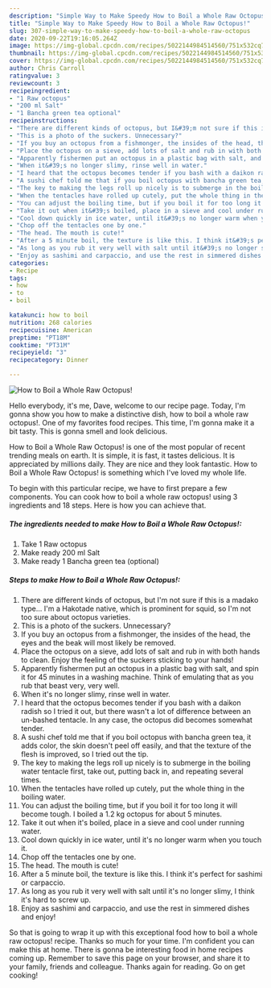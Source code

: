 ```yaml
---
description: "Simple Way to Make Speedy How to Boil a Whole Raw Octopus!"
title: "Simple Way to Make Speedy How to Boil a Whole Raw Octopus!"
slug: 307-simple-way-to-make-speedy-how-to-boil-a-whole-raw-octopus
date: 2020-09-22T19:16:05.264Z
image: https://img-global.cpcdn.com/recipes/5022144984514560/751x532cq70/how-to-boil-a-whole-raw-octopus-recipe-main-photo.jpg
thumbnail: https://img-global.cpcdn.com/recipes/5022144984514560/751x532cq70/how-to-boil-a-whole-raw-octopus-recipe-main-photo.jpg
cover: https://img-global.cpcdn.com/recipes/5022144984514560/751x532cq70/how-to-boil-a-whole-raw-octopus-recipe-main-photo.jpg
author: Chris Carroll
ratingvalue: 3
reviewcount: 3
recipeingredient:
- "1 Raw octopus"
- "200 ml Salt"
- "1 Bancha green tea optional"
recipeinstructions:
- "There are different kinds of octopus, but I&#39;m not sure if this is a madako type... I&#39;m a Hakotade native, which is prominent for squid, so I&#39;m not too sure about octopus varieties."
- "This is a photo of the suckers. Unnecessary?"
- "If you buy an octopus from a fishmonger, the insides of the head, the eyes and the beak will most likely be removed."
- "Place the octopus on a sieve, add lots of salt and rub in with both hands to clean. Enjoy the feeling of the suckers sticking to your hands!"
- "Apparently fishermen put an octopus in a plastic bag with salt, and spin it for 45 minutes in a washing machine. Think of emulating that as you rub that beast very, very well."
- "When it&#39;s no longer slimy, rinse well in water."
- "I heard that the octopus becomes tender if you bash with a daikon radish so I tried it out, but there wasn&#39;t a lot of difference between an un-bashed tentacle. In any case, the octopus did becomes somewhat tender."
- "A sushi chef told me that if you boil octopus with bancha green tea, it adds color, the skin doesn&#39;t peel off easily, and that the texture of the flesh is improved, so I tried out the tip."
- "The key to making the legs roll up nicely is to submerge in the boiling water tentacle first, take out, putting back in, and repeating several times."
- "When the tentacles have rolled up cutely, put the whole thing in the boiling water."
- "You can adjust the boiling time, but if you boil it for too long it will become tough. I boiled a 1.2 kg octopus for about 5 minutes."
- "Take it out when it&#39;s boiled, place in a sieve and cool under running water."
- "Cool down quickly in ice water, until it&#39;s no longer warm when you touch it."
- "Chop off the tentacles one by one."
- "The head. The mouth is cute!"
- "After a 5 minute boil, the texture is like this. I think it&#39;s perfect for sashimi or carpaccio."
- "As long as you rub it very well with salt until it&#39;s no longer slimy, I think it&#39;s hard to screw up."
- "Enjoy as sashimi and carpaccio, and use the rest in simmered dishes and enjoy!"
categories:
- Recipe
tags:
- how
- to
- boil

katakunci: how to boil 
nutrition: 268 calories
recipecuisine: American
preptime: "PT18M"
cooktime: "PT31M"
recipeyield: "3"
recipecategory: Dinner

---
```



![How to Boil a Whole Raw Octopus!](https://img-global.cpcdn.com/recipes/5022144984514560/751x532cq70/how-to-boil-a-whole-raw-octopus-recipe-main-photo.jpg)

Hello everybody, it's me, Dave, welcome to our recipe page. Today, I'm gonna show you how to make a distinctive dish, how to boil a whole raw octopus!. One of my favorites food recipes. This time, I'm gonna make it a bit tasty. This is gonna smell and look delicious.

How to Boil a Whole Raw Octopus! is one of the most popular of recent trending meals on earth. It is simple, it is fast, it tastes delicious. It is appreciated by millions daily. They are nice and they look fantastic. How to Boil a Whole Raw Octopus! is something which I've loved my whole life.




To begin with this particular recipe, we have to first prepare a few components. You can cook how to boil a whole raw octopus! using 3 ingredients and 18 steps. Here is how you can achieve that.

<!--inarticleads1-->

##### The ingredients needed to make How to Boil a Whole Raw Octopus!:

1. Take 1 Raw octopus
1. Make ready 200 ml Salt
1. Make ready 1 Bancha green tea (optional)




<!--inarticleads2-->

##### Steps to make How to Boil a Whole Raw Octopus!:

1. There are different kinds of octopus, but I&#39;m not sure if this is a madako type... I&#39;m a Hakotade native, which is prominent for squid, so I&#39;m not too sure about octopus varieties.
1. This is a photo of the suckers. Unnecessary?
1. If you buy an octopus from a fishmonger, the insides of the head, the eyes and the beak will most likely be removed.
1. Place the octopus on a sieve, add lots of salt and rub in with both hands to clean. Enjoy the feeling of the suckers sticking to your hands!
1. Apparently fishermen put an octopus in a plastic bag with salt, and spin it for 45 minutes in a washing machine. Think of emulating that as you rub that beast very, very well.
1. When it&#39;s no longer slimy, rinse well in water.
1. I heard that the octopus becomes tender if you bash with a daikon radish so I tried it out, but there wasn&#39;t a lot of difference between an un-bashed tentacle. In any case, the octopus did becomes somewhat tender.
1. A sushi chef told me that if you boil octopus with bancha green tea, it adds color, the skin doesn&#39;t peel off easily, and that the texture of the flesh is improved, so I tried out the tip.
1. The key to making the legs roll up nicely is to submerge in the boiling water tentacle first, take out, putting back in, and repeating several times.
1. When the tentacles have rolled up cutely, put the whole thing in the boiling water.
1. You can adjust the boiling time, but if you boil it for too long it will become tough. I boiled a 1.2 kg octopus for about 5 minutes.
1. Take it out when it&#39;s boiled, place in a sieve and cool under running water.
1. Cool down quickly in ice water, until it&#39;s no longer warm when you touch it.
1. Chop off the tentacles one by one.
1. The head. The mouth is cute!
1. After a 5 minute boil, the texture is like this. I think it&#39;s perfect for sashimi or carpaccio.
1. As long as you rub it very well with salt until it&#39;s no longer slimy, I think it&#39;s hard to screw up.
1. Enjoy as sashimi and carpaccio, and use the rest in simmered dishes and enjoy!




So that is going to wrap it up with this exceptional food how to boil a whole raw octopus! recipe. Thanks so much for your time. I'm confident you can make this at home. There is gonna be interesting food in home recipes coming up. Remember to save this page on your browser, and share it to your family, friends and colleague. Thanks again for reading. Go on get cooking!
